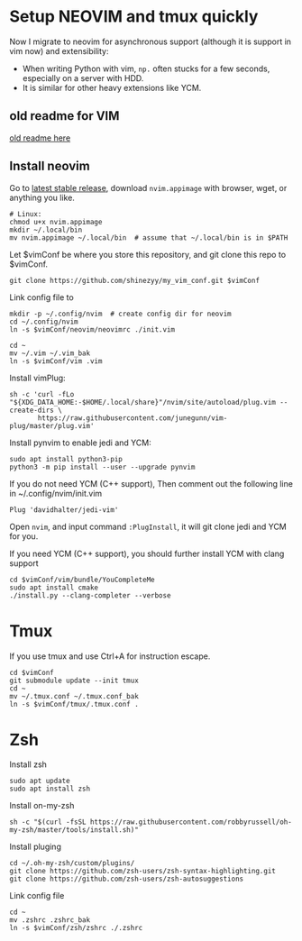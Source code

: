 # Setup NEOVIM and tmux quickly

Now I migrate to neovim for asynchronous support (although it is support in vim now) and extensibility:
- When writing Python with vim, `np.` often stucks for a few seconds, especially on a server with HDD.
- It is similar for other heavy extensions like YCM.

## old readme for VIM
[old readme here](old_README.md)

## Install neovim

Go to [latest stable release](https://github.com/neovim/neovim/releases/latest),
download `nvim.appimage` with browser, wget, or anything you like.
``` shell
# Linux:
chmod u+x nvim.appimage
mkdir ~/.local/bin
mv nvim.appimage ~/.local/bin  # assume that ~/.local/bin is in $PATH
```

Let $vimConf be where you store this repository, and git clone this repo to
$vimConf.
``` shell
git clone https://github.com/shinezyy/my_vim_conf.git $vimConf
```

Link config file to
``` shell
mkdir -p ~/.config/nvim  # create config dir for neovim
cd ~/.config/nvim
ln -s $vimConf/neovim/neovimrc ./init.vim

cd ~
mv ~/.vim ~/.vim_bak
ln -s $vimConf/vim .vim
```

Install vimPlug:
``` shell
sh -c 'curl -fLo "${XDG_DATA_HOME:-$HOME/.local/share}"/nvim/site/autoload/plug.vim --create-dirs \
       https://raw.githubusercontent.com/junegunn/vim-plug/master/plug.vim'
```

Install pynvim to enable jedi and YCM:
``` shell
sudo apt install python3-pip
python3 -m pip install --user --upgrade pynvim
```


If you do not need YCM (C++ support),
Then comment out the following line in ~/.config/nvim/init.vim
```
Plug 'davidhalter/jedi-vim'
```

Open `nvim`, and input command `:PlugInstall`, it will git clone jedi and YCM for you.

If you need YCM (C++ support), you should further install YCM with clang support
``` shell
cd $vimConf/vim/bundle/YouCompleteMe
sudo apt install cmake
./install.py --clang-completer --verbose
```

# Tmux

If you use tmux and use Ctrl+A for instruction escape.

```
cd $vimConf
git submodule update --init tmux
cd ~
mv ~/.tmux.conf ~/.tmux.conf_bak
ln -s $vimConf/tmux/.tmux.conf .
```

# Zsh
Install zsh
```
sudo apt update
sudo apt install zsh
```

Install on-my-zsh
```
sh -c "$(curl -fsSL https://raw.githubusercontent.com/robbyrussell/oh-my-zsh/master/tools/install.sh)"
```

Install pluging
```
cd ~/.oh-my-zsh/custom/plugins/
git clone https://github.com/zsh-users/zsh-syntax-highlighting.git
git clone https://github.com/zsh-users/zsh-autosuggestions
```

Link config file
```
cd ~
mv .zshrc .zshrc_bak
ln -s $vimConf/zsh/zshrc ./.zshrc
```
